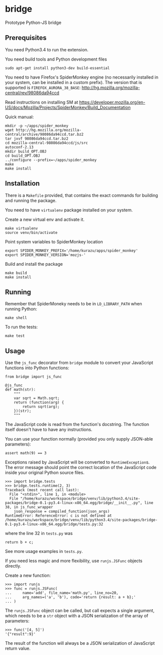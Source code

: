 # bridge
Prototype Python-JS bridge

## Prerequisites
You need Python3.4 to run the extension.

You need build tools and Python development files
```
sudo apt-get install python3-dev build-essential
```

You need to have Firefox's SpiderMonkey engine (no necessarily installed in your system, can be installed in a custom prefix). The version that is supported is ```FIREFOX_AURORA_38_BASE```:
http://hg.mozilla.org/mozilla-central/rev/98086da94ccd

Read instructions on installing SM at https://developer.mozilla.org/en-US/docs/Mozilla/Projects/SpiderMonkey/Build_Documentation

Quick manual:

```
mkdir -p ~/apps/spider_monkey
wget http://hg.mozilla.org/mozilla-central/archive/98086da94ccd.tar.bz2
tar jxvf 98086da94ccd.tar.bz2
cd mozilla-central-98086da94ccd/js/src
autoconf-2.13
mkdir build_OPT.OBJ
cd build_OPT.OBJ
../configure --prefix=~/apps/spider_monkey
make
make install
```

## Installation
There is a ```Makefile``` provided, that contains the exact commands for building and running the package.

You need to have `virtualenv` package installed on your system.

Create a new virtual env and activate it.
```
make virtualenv
source venv/bin/activate
```

Point system variables to SpiderMonkey location
```
export SPIDER_MONKEY_PREFIX='/home/kurazu/apps/spider_monkey'
export SPIDER_MONKEY_VERSION='mozjs-'
```
Build and install the package
```
make build
make install
```

## Running
Remember that SpiderMoneky needs to be in ```LD_LIBRARY_PATH``` when running Python:
```
make shell
```

To run the tests:
```
make test
```

## Usage
Use the ```js_func``` decorator from ```bridge``` module to convert your JavaScript functions into Python functions:
```
from bridge import js_func

@js_func
def math(str):
    """
    var sqrt = Math.sqrt;
    return (function(arg) {
        return sqrt(arg);
    })(str);
    """
```

The JavaScript code is read from the function's docstring. The function itself doesn't have to have any instructions.

You can use your function normally (provided you only supply JSON-able parameters):

```
assert math(9) == 3
```

Exceptions raised by JavaScript will be converted to ```RuntimeException```s. The error message should point the correct location of the JavaScript code inside your original Python source files.

```
>>> import bridge.tests
>>> bridge.tests.runtime(2, 3)
Traceback (most recent call last):
  File "<stdin>", line 1, in <module>
  File "/home/kurazu/workspace/bridge/venv/lib/python3.4/site-packages/bridge-0.1-py3.4-linux-x86_64.egg/bridge/__init__.py", line 38, in js_func_wrapper
    json_response = compiled_function(json_args)
RuntimeError: ReferenceError: c is not defined at /home/kurazu/workspace/bridge/venv/lib/python3.4/site-packages/bridge-0.1-py3.4-linux-x86_64.egg/bridge/tests.py:32
```

where the line 32 in ```tests.py``` was
```
return b + c;
```

See more usage examples in ```tests.py```.

If you need less magic and more flexibility, use ```runjs.JSFunc``` objects directly.

Create a new function:
```
>>> import runjs
>>> func = runjs.JSFunc(
...     name='add', file_name='math.py', line_no=20,
...     arg_names=('a', 'b'), code='return {result: a + b};'
... )
```

The ```runjs.JSFunc``` object can be called, but call expects a single argument, which needs to be a ```str``` object with a JSON serialization of the array of parameters:

```
>>> func('[4, 5]')
'{"result":9}'
```

The result of the function will always be a JSON serialization of JavaScript return value.
